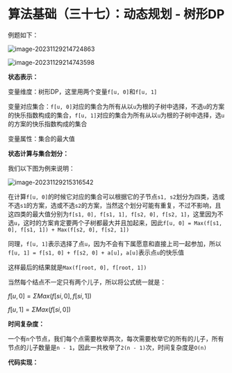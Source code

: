 # 算法基础（三十七）：动态规划 - 树形DP

例题如下：

![image-20231129214724863](https://typora-1310242472.cos.ap-nanjing.myqcloud.com/typora_img/image-20231129214724863.png)

![image-20231129214743598](https://typora-1310242472.cos.ap-nanjing.myqcloud.com/typora_img/image-20231129214743598.png)

**状态表示：**

变量维度：树形DP，这里用两个变量`f[u, 0]`和`f[u, 1]`

变量对应集合：`f[u, 0]`对应的集合为所有从以`u`为根的子树中选择，不选`u`的方案的快乐指数构成的集合，`f[u, 1]`对应的集合为所有从以`u`为根的子树中选择，选`u`的方案的快乐指数构成的集合

变量属性：集合的最大值

**状态计算与集合划分：**

我们以下图为例来说明：

![image-20231129215316542](https://typora-1310242472.cos.ap-nanjing.myqcloud.com/typora_img/image-20231129215316542.png)

在计算`f[u, 0]`的时候它对应的集合可以根据它的子节点`s1, s2`划分为四类，选或不选`s1`的方案，选或不选`s2`的方案，当然这个划分可能有重复，不过不影响，且这四类的最大值分别为`f[s1, 0], f[s1, 1], f[s2, 0], f[s2, 1]`，这里因为不选`u`，这时的方案肯定要两个子树都最大并且加起来，因此`f[u, 0] = Max(f[s1, 0], f[s1, 1]) + Max(f[s2, 0], f[s2, 1]) `

同理，`f[u, 1]`表示选择了点`u`，因为不会有下属愿意和直接上司一起参加，所以`f[u, 1] = f[s1, 0] + f[s2, 0] + a[u]`，`a[u]`表示点`u`的快乐值

这样最后的结果就是`Max(f[root, 0], f[root, 1])`

当然每个结点不一定只有两个儿子，所以将公式统一就是：

$f[u, 0] = \Sigma Max(f[si, 0], f[si, 1])$

$f[u, 1] = \Sigma Max(f[si, 0])$

**时间复杂度：**

一个有`n`个节点，我们每个点需要枚举两次，每次需要枚举它的所有的儿子，所有节点的儿子数量是`n - 1`，因此一共枚举了`2(n - 1)`次，时间复杂度是`O(n)`

**代码实现：**

